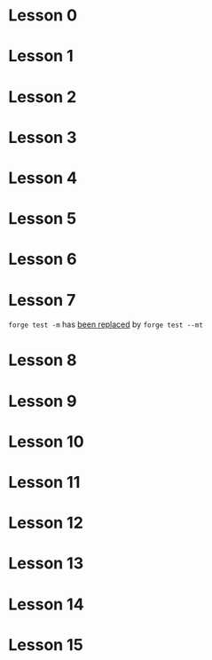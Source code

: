 # Lesson 0

# Lesson 1

# Lesson 2

# Lesson 3

# Lesson 4

# Lesson 5

# Lesson 6

# Lesson 7 

`forge test -m` has [been replaced](https://github.com/foundry-rs/foundry/blob/98a1862d7e9f6ee53ef7371c683b10f2322ffa23/CHANGELOG.md?plain=1#L30) by `forge test --mt`

# Lesson 8

# Lesson 9

# Lesson 10

# Lesson 11

# Lesson 12

# Lesson 13

# Lesson 14

# Lesson 15


